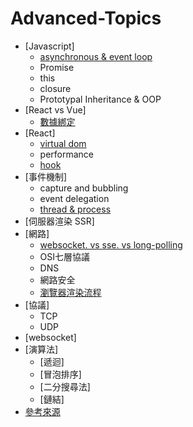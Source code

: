# Advanced-Topics

* [Javascript]
    * [asynchronous & event loop](https://www.ruanyifeng.com/blog/2013/10/event_loop.html)
    * Promise
    * this
    * closure
    * Prototypal Inheritance & OOP
* [React vs Vue]
    * [數據綁定](https://www.gushiciku.cn/pl/pKLc/zh-tw)
* [React]
    * [virtual dom](https://medium.com/%E6%89%8B%E5%AF%AB%E7%AD%86%E8%A8%98/build-a-simple-virtual-dom-5cf12ccf379f)
    * performance
    * [hook](https://www.ruanyifeng.com/blog/2020/09/react-hooks-useeffect-tutorial.html)
* [事件機制]
    * capture and bubbling
    * event delegation
    * [thread & process](https://www.ruanyifeng.com/blog/2013/04/processes_and_threads.html)
* [伺服器渲染 SSR]
* [網路]
    * [websocket. vs sse. vs long-polling](https://www.ruanyifeng.com/blog/2017/05/server-sent_events.html)
    * OSI七層協議
    * DNS
    * 網路安全
    * [瀏覽器渲染流程](https://www.gushiciku.cn/pl/gpqt/zh-tw)
* [協議]
    * TCP
    * UDP
* [websocket]
* [演算法]
    * [遞迴]
    * [冒泡排序]
    * [二分搜尋法]
    * [鏈結]
* [參考來源](https://www.ruanyifeng.com/blog/javascript/)
